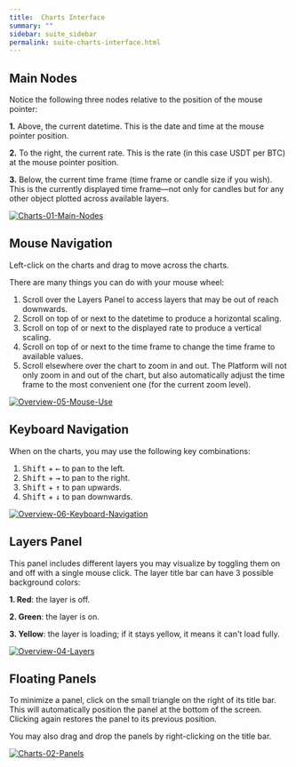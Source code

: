 ```yaml
---
title:  Charts Interface
summary: ""
sidebar: suite_sidebar
permalink: suite-charts-interface.html
---
```


## Main Nodes

Notice the following three nodes relative to the position of the mouse pointer:

**1.** Above, the current datetime. This is the date and time at the mouse pointer position.

**2.** To the right, the current rate. This is the rate (in this case USDT per BTC) at the mouse pointer position.

**3.** Below, the current time frame (time frame or candle size if you wish). This is the currently displayed time frame—not only for candles but for any other object plotted across available layers.

[![Charts-01-Main-Nodes](https://user-images.githubusercontent.com/13994516/67268983-141a3d80-f4b6-11e9-96cc-c0dc3d9188f7.gif)](https://user-images.githubusercontent.com/13994516/67268983-141a3d80-f4b6-11e9-96cc-c0dc3d9188f7.gif)

## Mouse Navigation

Left-click on the charts and drag to move across the charts.

There are many things you can do with your mouse wheel: 

1. Scroll over the Layers Panel to access layers that may be out of reach downwards.
1. Scroll on top of or next to the datetime to produce a horizontal scaling.
1. Scroll on top of or next to the displayed rate to produce a vertical scaling.
1. Scroll on top of or next to the time frame to change the time frame to available values. 
1. Scroll elsewhere over the chart to zoom in and out. The Platform will not only zoom in and out of the chart, but also automatically adjust the time frame to the most convenient one (for the current zoom level).

[![Overview-05-Mouse-Use](https://user-images.githubusercontent.com/13994516/67268341-7a9e5c00-f4b4-11e9-848d-c520b4a8f1ff.gif)](https://user-images.githubusercontent.com/13994516/67268341-7a9e5c00-f4b4-11e9-848d-c520b4a8f1ff.gif)

## Keyboard Navigation

When on the charts, you may use the following key combinations:

1. <kbd>Shift</kbd> + <kbd>&#8592;</kbd> to pan to the left.
1. <kbd>Shift</kbd> + <kbd>&#8594;</kbd> to pan to the right.
1. <kbd>Shift</kbd> + <kbd>&#8593;</kbd> to pan upwards.
1. <kbd>Shift</kbd> + <kbd>&#8595;</kbd> to pan downwards.

[![Overview-06-Keyboard-Navigation](https://user-images.githubusercontent.com/13994516/67268342-7b36f280-f4b4-11e9-956d-109c65fdd5ba.gif)](https://user-images.githubusercontent.com/13994516/67268342-7b36f280-f4b4-11e9-956d-109c65fdd5ba.gif)

## Layers Panel

This panel includes different layers you may visualize by toggling them on and off with a single mouse click.
The layer title bar can have 3 possible background colors:

**1. Red**: the layer is off.

**2. Green**: the layer is on.

**3. Yellow**: the layer is loading; if it stays yellow, it means it can't load fully.

[![Overview-04-Layers](https://user-images.githubusercontent.com/13994516/67267950-a836d580-f4b3-11e9-931b-81c8dff088ac.gif)](https://user-images.githubusercontent.com/13994516/67267950-a836d580-f4b3-11e9-931b-81c8dff088ac.gif)

## Floating Panels

To minimize a panel, click on the small triangle on the right of its title bar. This will automatically position the panel at the bottom of the screen. Clicking again restores the panel to its previous position.

You may also drag and drop the panels by right-clicking on the title bar.

[![Charts-02-Panels](https://user-images.githubusercontent.com/13994516/67281843-a0d1f500-f4d0-11e9-85ad-9843219953b4.gif)](https://user-images.githubusercontent.com/13994516/67281843-a0d1f500-f4d0-11e9-85ad-9843219953b4.gif)